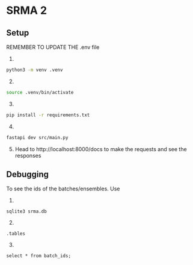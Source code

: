 # SRMA 2

## Setup

REMEMBER TO UPDATE THE .env file

1. 
```bash
python3 -m venv .venv
```

2. 
```bash
source .venv/bin/activate
```

3. 
```bash
pip install -r requirements.txt
```

4. 
```bash
fastapi dev src/main.py
```

5. Head to http://localhost:8000/docs to make the requests and see the responses


## Debugging
To see the ids of the batches/ensembles. Use 

1. 
```
sqlite3 srma.db
``` 
2. 
```
.tables
```
3. 
```
select * from batch_ids;
```